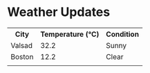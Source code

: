 # Weather Updates

<!-- WEATHER-UPDATE-START -->
<table><tr><th>City</th><th>Temperature (°C)</th><th>Condition</th></tr><tr><td>Valsad</td><td>32.2</td><td>Sunny</td></tr><tr><td>Boston</td><td>12.2</td><td>Clear</td></tr><tr><td></td><td></td><td></td></tr></table>
<!-- WEATHER-UPDATE-END -->
